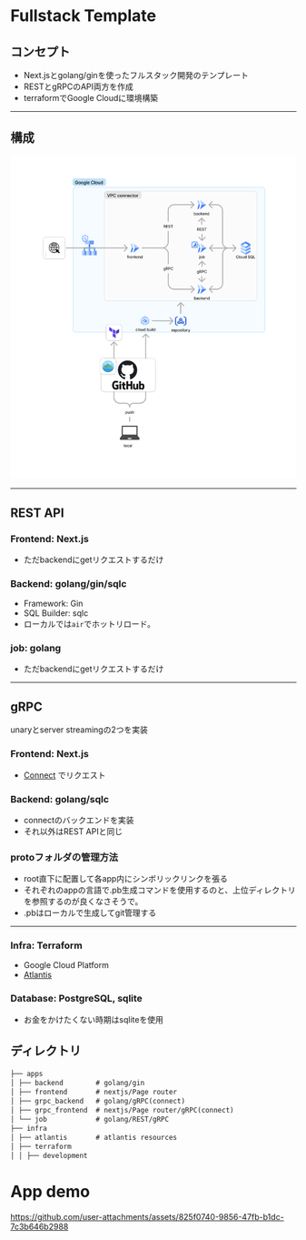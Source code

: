 # Fullstack Template

## コンセプト
- Next.jsとgolang/ginを使ったフルスタック開発のテンプレート
- RESTとgRPCのAPI両方を作成
- terraformでGoogle Cloudに環境構築

---
## 構成
![infra.png](assets/infra.png)

---
## REST API
### Frontend: Next.js
- ただbackendにgetリクエストするだけ
### Backend: golang/gin/sqlc
- Framework: Gin
- SQL Builder: sqlc
- ローカルでは`air`でホットリロード。
### job: golang
- ただbackendにgetリクエストするだけ

---
## gRPC
unaryとserver streamingの2つを実装<br>
### Frontend: Next.js
- [Connect](./apps/grpc_frontend/README.md) でリクエスト
### Backend: golang/sqlc
- connectのバックエンドを実装
- それ以外はREST APIと同じ
### protoフォルダの管理方法
- root直下に配置して各app内にシンボリックリンクを張る
- それぞれのappの言語で.pb生成コマンドを使用するのと、上位ディレクトリを参照するのが良くなさそうで。
- .pbはローカルで生成してgit管理する

---
### Infra: Terraform
- Google Cloud Platform
- [Atlantis](./infra/terraform/atlantis/README.md)

### Database: PostgreSQL, sqlite
- お金をかけたくない時期はsqliteを使用

## ディレクトリ
```
├── apps
│ ├── backend        # golang/gin
│ ├── frontend       # nextjs/Page router
│ ├── grpc_backend   # golang/gRPC(connect)
│ ├── grpc_frontend  # nextjs/Page router/gRPC(connect)
│ └── job            # golang/REST/gRPC
├── infra
│ ├── atlantis       # atlantis resources
│ ├── terraform      
│ │ ├── development
```

# App demo


https://github.com/user-attachments/assets/825f0740-9856-47fb-b1dc-7c3b646b2988

